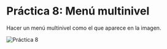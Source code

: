 # Práctica 8: Menú multinivel

Hacer un menú multinivel como el que aparece en la imagen.

![Práctica 8]()